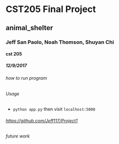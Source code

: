 # CST205 Final Project
## animal_shelter
### Jeff San Paolo, Noah Thomson, Shuyan Chi
#### cst 205
##### 12/9/2017
###### how to run program
###### Usage
- `python app.py` then visit `localhost:5000`
###### https://github.com/Jeff117/Project1
###### future work



